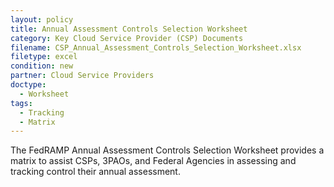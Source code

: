 ```yaml
---
layout: policy
title: Annual Assessment Controls Selection Worksheet
category: Key Cloud Service Provider (CSP) Documents
filename: CSP_Annual_Assessment_Controls_Selection_Worksheet.xlsx
filetype: excel
condition: new
partner: Cloud Service Providers
doctype:
  - Worksheet
tags:
  - Tracking
  - Matrix
---
```

The FedRAMP Annual Assessment Controls Selection Worksheet provides a matrix to assist CSPs, 3PAOs, and Federal Agencies in assessing and tracking control their annual assessment.
